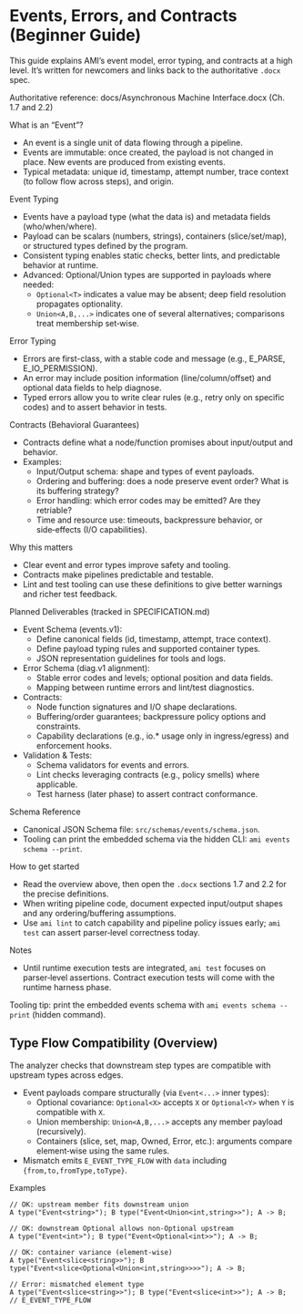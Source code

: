 # Events, Errors, and Contracts (Beginner Guide)

This guide explains AMI’s event model, error typing, and contracts at a high level. It’s written for newcomers and links
back to the authoritative `.docx` spec.

Authoritative reference: docs/Asynchronous Machine Interface.docx (Ch. 1.7 and 2.2)

What is an “Event”?
- An event is a single unit of data flowing through a pipeline.
- Events are immutable: once created, the payload is not changed in place. New events are produced from existing events.
- Typical metadata: unique id, timestamp, attempt number, trace context (to follow flow across steps), and origin.

Event Typing
- Events have a payload type (what the data is) and metadata fields (who/when/where).
- Payload can be scalars (numbers, strings), containers (slice/set/map), or structured types defined by the program.
- Consistent typing enables static checks, better lints, and predictable behavior at runtime.
 - Advanced: Optional/Union types are supported in payloads where needed:
   - `Optional<T>` indicates a value may be absent; deep field resolution propagates optionality.
   - `Union<A,B,...>` indicates one of several alternatives; comparisons treat membership set‑wise.

Error Typing
- Errors are first-class, with a stable code and message (e.g., E_PARSE, E_IO_PERMISSION).
- An error may include position information (line/column/offset) and optional data fields to help diagnose.
- Typed errors allow you to write clear rules (e.g., retry only on specific codes) and to assert behavior in tests.

Contracts (Behavioral Guarantees)
- Contracts define what a node/function promises about input/output and behavior.
- Examples:
  - Input/Output schema: shape and types of event payloads.
  - Ordering and buffering: does a node preserve event order? What is its buffering strategy?
  - Error handling: which error codes may be emitted? Are they retriable?
  - Time and resource use: timeouts, backpressure behavior, or side‑effects (I/O capabilities).

Why this matters
- Clear event and error types improve safety and tooling.
- Contracts make pipelines predictable and testable.
- Lint and test tooling can use these definitions to give better warnings and richer test feedback.

Planned Deliverables (tracked in SPECIFICATION.md)
- Event Schema (events.v1):
  - Define canonical fields (id, timestamp, attempt, trace context).
  - Define payload typing rules and supported container types.
  - JSON representation guidelines for tools and logs.
- Error Schema (diag.v1 alignment):
  - Stable error codes and levels; optional position and data fields.
  - Mapping between runtime errors and lint/test diagnostics.
- Contracts:
  - Node function signatures and I/O shape declarations.
  - Buffering/order guarantees; backpressure policy options and constraints.
  - Capability declarations (e.g., io.* usage only in ingress/egress) and enforcement hooks.
- Validation & Tests:
  - Schema validators for events and errors.
  - Lint checks leveraging contracts (e.g., policy smells) where applicable.
  - Test harness (later phase) to assert contract conformance.

Schema Reference
- Canonical JSON Schema file: `src/schemas/events/schema.json`.
- Tooling can print the embedded schema via the hidden CLI: `ami events schema --print`.

How to get started
- Read the overview above, then open the `.docx` sections 1.7 and 2.2 for the precise definitions.
- When writing pipeline code, document expected input/output shapes and any ordering/buffering assumptions.
- Use `ami lint` to catch capability and pipeline policy issues early; `ami test` can assert parser‑level correctness
  today.

Notes
- Until runtime execution tests are integrated, `ami test` focuses on parser‑level assertions. Contract execution
tests will come with the runtime harness phase.

Tooling tip: print the embedded events schema with `ami events schema --print` (hidden command).

## Type Flow Compatibility (Overview)

The analyzer checks that downstream step types are compatible with upstream types across edges.

- Event payloads compare structurally (via `Event<...>` inner types):
  - Optional covariance: `Optional<X>` accepts `X` or `Optional<Y>` when `Y` is compatible with `X`.
  - Union membership: `Union<A,B,...>` accepts any member payload (recursively).
  - Containers (slice, set, map, Owned, Error, etc.): arguments compare element‑wise using the same rules.
- Mismatch emits `E_EVENT_TYPE_FLOW` with `data` including `{from,to,fromType,toType}`.

Examples

```
// OK: upstream member fits downstream union
A type("Event<string>"); B type("Event<Union<int,string>>"); A -> B;

// OK: downstream Optional allows non‑Optional upstream
A type("Event<int>"); B type("Event<Optional<int>>"); A -> B;

// OK: container variance (element‑wise)
A type("Event<slice<string>>"); B type("Event<slice<Optional<Union<int,string>>>>"); A -> B;

// Error: mismatched element type
A type("Event<slice<string>>"); B type("Event<slice<int>>"); A -> B;  // E_EVENT_TYPE_FLOW
```
